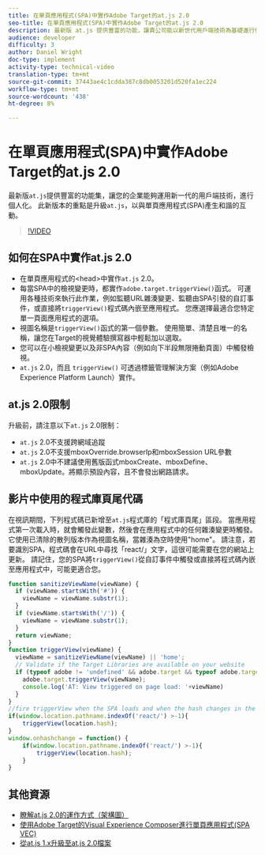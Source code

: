 ```yaml
---
title: 在單頁應用程式(SPA)中實作Adobe Target的at.js 2.0
seo-title: 在單頁應用程式(SPA)中實作Adobe Target的at.js 2.0
description: 最新版 at.js 提供豐富的功能，讓貴公司能以新世代用戶端技術為基礎進行個人化。本次的新版本著重於升級 at.js，進而與單一頁面應用程式 (SPA) 產生和諧互動。
audience: developer
difficulty: 3
author: Daniel Wright
doc-type: implement
activity-type: technical-video
translation-type: tm+mt
source-git-commit: 37443ae4c1cdda387c8db0053201d520fa1ec224
workflow-type: tm+mt
source-wordcount: '438'
ht-degree: 8%

---
```



# 在單頁應用程式(SPA)中實作Adobe Target的at.js 2.0

最新版`at.js`提供豐富的功能集，讓您的企業能夠運用新一代的用戶端技術，進行個人化。 此新版本的重點是升級`at.js`，以與單頁應用程式(SPA)產生和諧的互動。

>[!VIDEO](https://video.tv.adobe.com/v/26248?quality=12)

## 如何在SPA中實作at.js 2.0

* 在單頁應用程式的&lt;head>中實作`at.js` 2.0。
* 每當SPA中的檢視變更時，都實作`adobe.target.triggerView()`函式。 可運用各種技術來執行此作業，例如監聽URL雜湊變更、監聽由SPA引發的自訂事件，或直接將`triggerView()`程式碼內嵌至應用程式。 您應選擇最適合您特定單一頁面應用程式的選項。
* 視圖名稱是`triggerView()`函式的第一個參數。 使用簡單、清楚且唯一的名稱，讓您在Target的視覺體驗撰寫器中輕鬆加以選取。
* 您可以在小檢視變更以及非SPA內容（例如向下半段無限捲動頁面）中觸發檢視。
* `at.js` 2.0，而且 `triggerView()` 可透過標籤管理解決方案（例如Adobe Experience Platform Launch）實作。

## at.js 2.0限制

升級前，請注意以下`at.js` 2.0限制：

* `at.js` 2.0不支援跨網域追蹤
* `at.js` 2.0不支援mboxOverride.browserIp和mboxSession URL參數
* `at.js` 2.0中不建議使用舊版函式mboxCreate、mboxDefine、mboxUpdate。將顯示預設內容，且不會發出網路請求。

## 影片中使用的程式庫頁尾代碼

在視訊期間，下列程式碼已新增至`at.js`程式庫的「程式庫頁尾」區段。 當應用程式第一次載入時，就會觸發此變數，然後會在應用程式中的任何雜湊變更時觸發。 它使用已清除的散列版本作為視圖名稱，當雜湊為空時使用&quot;home&quot;。 請注意，若要識別SPA，程式碼會在URL中尋找「react/」文字，這很可能需要在您的網站上更新。 請記住，您的SPA將`triggerView()`從自訂事件中觸發或直接將程式碼內嵌至應用程式中，可能更適合您。

```javascript
function sanitizeViewName(viewName) {
  if (viewName.startsWith('#')) {
    viewName = viewName.substr(1);
  }
  if (viewName.startsWith('/')) {
    viewName = viewName.substr(1);
  }
  return viewName;
}
function triggerView(viewName) {
  viewName = sanitizeViewName(viewName) || 'home';
  // Validate if the Target Libraries are available on your website
  if (typeof adobe != 'undefined' && adobe.target && typeof adobe.target.triggerView === 'function') {
    adobe.target.triggerView(viewName);
    console.log('AT: View triggered on page load: '+viewName)
  }
}
//fire triggerView when the SPA loads and when the hash changes in the SPA
if(window.location.pathname.indexOf('react/') >-1){
    triggerView(location.hash);
}
window.onhashchange = function() {
    if(window.location.pathname.indexOf('react/') >-1){
        triggerView(location.hash);
    }
}
```

## 其他資源

* [瞭解at.js 2.0的運作方式（架構圖）](understanding-how-atjs-20-works.md)
* [使用Adobe Target的Visual Experience Composer進行單頁應用程式(SPA VEC)](../experiences/use-the-visual-experience-composer-for-single-page-applications.md)
* [從at.js 1.x升級至at.js 2.0檔案](https://docs.adobe.com/content/help/en/target/using/implement-target/client-side/upgrading-from-atjs-1x-to-atjs-20.html)
